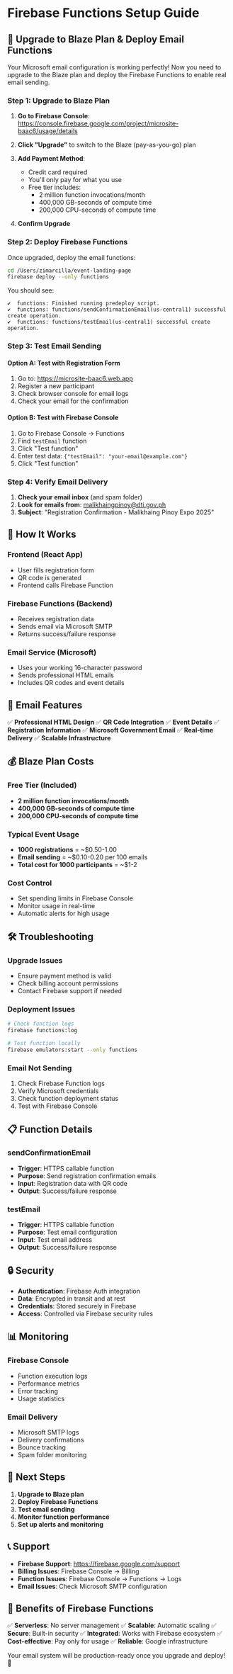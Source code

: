 # Firebase Functions Setup Guide

## 🚀 Upgrade to Blaze Plan & Deploy Email Functions

Your Microsoft email configuration is working perfectly! Now you need to upgrade to the Blaze plan and deploy the Firebase Functions to enable real email sending.

### **Step 1: Upgrade to Blaze Plan**

1. **Go to Firebase Console**: https://console.firebase.google.com/project/microsite-baac6/usage/details

2. **Click "Upgrade"** to switch to the Blaze (pay-as-you-go) plan

3. **Add Payment Method**:
   - Credit card required
   - You'll only pay for what you use
   - Free tier includes:
     - 2 million function invocations/month
     - 400,000 GB-seconds of compute time
     - 200,000 CPU-seconds of compute time

4. **Confirm Upgrade**

### **Step 2: Deploy Firebase Functions**

Once upgraded, deploy the email functions:

```bash
cd /Users/zimarcilla/event-landing-page
firebase deploy --only functions
```

You should see:
```
✔  functions: Finished running predeploy script.
✔  functions: functions/sendConfirmationEmail(us-central1) successful create operation.
✔  functions: functions/testEmail(us-central1) successful create operation.
```

### **Step 3: Test Email Sending**

#### Option A: Test with Registration Form
1. Go to: https://microsite-baac6.web.app
2. Register a new participant
3. Check browser console for email logs
4. Check your email for the confirmation

#### Option B: Test with Firebase Console
1. Go to Firebase Console → Functions
2. Find `testEmail` function
3. Click "Test function"
4. Enter test data: `{"testEmail": "your-email@example.com"}`
5. Click "Test function"

### **Step 4: Verify Email Delivery**

1. **Check your email inbox** (and spam folder)
2. **Look for emails from**: malikhaingpinoy@dti.gov.ph
3. **Subject**: "Registration Confirmation - Malikhaing Pinoy Expo 2025"

## 🔧 How It Works

### **Frontend (React App)**
- User fills registration form
- QR code is generated
- Frontend calls Firebase Function

### **Firebase Functions (Backend)**
- Receives registration data
- Sends email via Microsoft SMTP
- Returns success/failure response

### **Email Service (Microsoft)**
- Uses your working 16-character password
- Sends professional HTML emails
- Includes QR codes and event details

## 📧 Email Features

✅ **Professional HTML Design**
✅ **QR Code Integration**
✅ **Event Details**
✅ **Registration Information**
✅ **Microsoft Government Email**
✅ **Real-time Delivery**
✅ **Scalable Infrastructure**

## 💰 Blaze Plan Costs

### **Free Tier (Included)**
- **2 million function invocations/month**
- **400,000 GB-seconds of compute time**
- **200,000 CPU-seconds of compute time**

### **Typical Event Usage**
- **1000 registrations** = ~$0.50-1.00
- **Email sending** = ~$0.10-0.20 per 100 emails
- **Total cost for 1000 participants** = ~$1-2

### **Cost Control**
- Set spending limits in Firebase Console
- Monitor usage in real-time
- Automatic alerts for high usage

## 🛠️ Troubleshooting

### **Upgrade Issues**
- Ensure payment method is valid
- Check billing account permissions
- Contact Firebase support if needed

### **Deployment Issues**
```bash
# Check function logs
firebase functions:log

# Test function locally
firebase emulators:start --only functions
```

### **Email Not Sending**
1. Check Firebase Function logs
2. Verify Microsoft credentials
3. Check function deployment status
4. Test with Firebase Console

## 📋 Function Details

### **sendConfirmationEmail**
- **Trigger**: HTTPS callable function
- **Purpose**: Send registration confirmation emails
- **Input**: Registration data with QR code
- **Output**: Success/failure response

### **testEmail**
- **Trigger**: HTTPS callable function
- **Purpose**: Test email configuration
- **Input**: Test email address
- **Output**: Success/failure response

## 🔒 Security

- **Authentication**: Firebase Auth integration
- **Data**: Encrypted in transit and at rest
- **Credentials**: Stored securely in Firebase
- **Access**: Controlled via Firebase security rules

## 📊 Monitoring

### **Firebase Console**
- Function execution logs
- Performance metrics
- Error tracking
- Usage statistics

### **Email Delivery**
- Microsoft SMTP logs
- Delivery confirmations
- Bounce tracking
- Spam folder monitoring

## 🎯 Next Steps

1. **Upgrade to Blaze plan**
2. **Deploy Firebase Functions**
3. **Test email sending**
4. **Monitor function performance**
5. **Set up alerts and monitoring**

## 📞 Support

- **Firebase Support**: https://firebase.google.com/support
- **Billing Issues**: Firebase Console → Billing
- **Function Issues**: Firebase Console → Functions → Logs
- **Email Issues**: Check Microsoft SMTP configuration

## 🚀 Benefits of Firebase Functions

✅ **Serverless**: No server management
✅ **Scalable**: Automatic scaling
✅ **Secure**: Built-in security
✅ **Integrated**: Works with Firebase ecosystem
✅ **Cost-effective**: Pay only for usage
✅ **Reliable**: Google infrastructure

Your email system will be production-ready once you upgrade and deploy! 🎉
